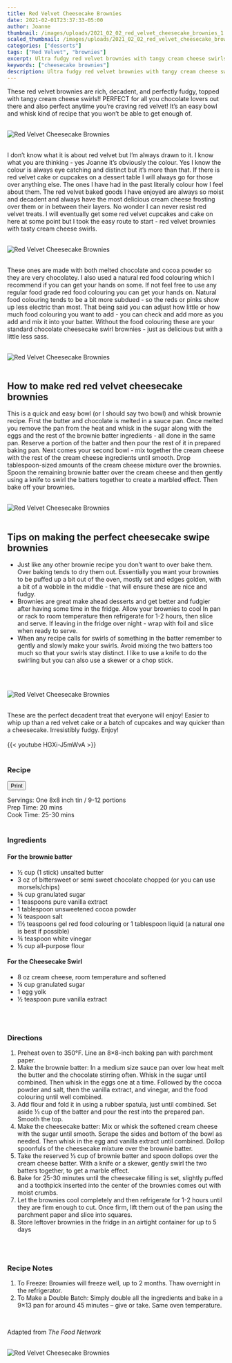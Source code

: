 ```yaml
---
title: Red Velvet Cheesecake Brownies
date: 2021-02-01T23:37:33-05:00
author: Joanne
thumbnail: /images/uploads/2021_02_02_red_velvet_cheesecake_brownies_1.jpg
scaled_thumbnail: /images/uploads/2021_02_02_red_velvet_cheesecake_brownies_0.jpg
categories: ["desserts"]
tags: ["Red Velvet", "brownies"]
excerpt: Ultra fudgy red velvet brownies with tangy cream cheese swirls 
keywords: ["cheesecake brownies"]
description: Ultra fudgy red velvet brownies with tangy cream cheese swirls 
---
```

<span class="blog-text">

These red velvet brownies are rich, decadent,  and perfectly fudgy, topped with tangy cream cheese swirls!! PERFECT for all you chocolate lovers out there and also perfect anytime you’re craving red velvet! It’s an easy bowl and whisk kind of recipe that you won’t be able to get enough of. 
</br>
</br>

![Red Velvet Cheesecake Brownies](/images/uploads/2021_02_02_red_velvet_cheesecake_brownies_2.jpg)
</br>
</br>

I don’t know what it is about red velvet but I’m always drawn to it. I know what you are thinking - yes Joanne it’s obviously the colour. Yes I know the colour is always eye catching and distinct but it’s more than that. If there is red velvet cake or cupcakes on a dessert table I will always go for those over anything else. The ones I have had in the past literally colour how I feel about them. The red velvet baked goods I have enjoyed are always so moist and decadent and always have the most delicious cream cheese frosting over them or in between their layers. No wonder I can never resist red velvet treats. I will eventually get some red velvet cupcakes and cake on here at some point but I took the easy route to start - red velvet brownies with tasty cream cheese swirls. 
</br>
</br>

![Red Velvet Cheesecake Brownies](/images/uploads/2021_02_02_red_velvet_cheesecake_brownies_3.jpg)
</br>
</br>

These ones are made with both melted chocolate and cocoa powder so they are very chocolatey. I also used a natural red food colouring which I recommend if you can get your hands on some.  If not feel free to use any regular food grade red food colouring you can get your hands on. Natural food colouring tends to be a bit more subdued - so the reds or pinks show up less electric than most. That being said you can adjust how little or how much food colouring you want to add - you can check and add more as you add and mix it into your batter. Without the food colouring these are your standard chocolate cheesecake swirl brownies - just as delicious but with a little less sass. 
</br>
</br>

![Red Velvet Cheesecake Brownies](/images/uploads/2021_02_02_red_velvet_cheesecake_brownies_4.jpg)
</br>
</br>

## How to make red red velvet cheesecake brownies
This is a quick and easy bowl (or I should say two bowl) and whisk brownie recipe. First the butter and chocolate is melted in a sauce pan. Once melted you remove the pan from the heat and whisk in the sugar along with the eggs and the rest of the brownie batter ingredients - all done in the same pan. Reserve a portion of the batter and then pour the rest of it in prepared baking pan. Next comes your second bowl - mix together the cream cheese with the rest of the cream cheese ingredients until smooth. Drop tablespoon-sized amounts of the cream cheese mixture over the brownies. Spoon the remaining brownie batter over the cream cheese and then gently using a knife to swirl the batters together to create a marbled effect. Then bake off your brownies.
</br>
</br>

![Red Velvet Cheesecake Brownies](/images/uploads/2021_02_02_red_velvet_cheesecake_brownies_5.jpg)
</br>
</br>

## Tips on making the perfect cheesecake swipe brownies
* Just like any other brownie recipe you don’t want to over bake them. Over baking tends to dry them out. Essentially you want your brownies to be puffed up a bit out of the oven, mostly set and edges golden, with a bit of a wobble in the middle - that will ensure these are nice and fudgy. 
* Brownies are great make ahead desserts and get better and fudgier after having some time in the fridge. Allow your brownies to cool In pan or rack to room temperature then refrigerate for 1-2 hours, then slice and serve. If leaving in the fridge over night - wrap with foil and slice when ready to serve. 
* When any recipe calls for swirls of something in the batter remember to gently and slowly make your swirls. Avoid mixing the two batters too much so that your swirls stay distinct. I like to use a knife to do the swirling but you can also use a skewer or a chop stick. 
</br>
</br>

![Red Velvet Cheesecake Brownies](/images/uploads/2021_02_02_red_velvet_cheesecake_brownies_6.jpg)
</br>
</br>

These are the perfect decadent treat that everyone will enjoy! Easier to whip up than a red velvet cake or a batch of cupcakes and way quicker than a cheesecake. Irresistibly fudgy. Enjoy! 
</br>
</br>
{{< youtube HGXi-J5mWvA >}}
</br>
</br>
</span>

### Recipe
<div print_button><form>
<input type="button" value="Print" class="btn__print" onClick="window.print()">
</form></div>

<div>Servings: <span itemprop="recipeYield">One 8x8 inch tin / 9-12 portions</div>
<div>Prep Time: <meta itemprop="prepTime" content="PT20M">20 mins</div>
<div>Cook Time: <meta itemprop="cookTime" content="PT30M">25-30 mins</div>
</br>

### Ingredients
#### For the brownie batter
* <span itemprop="recipeIngredient">&frac12; cup (1 stick) unsalted butter</span>
* <span itemprop="recipeIngredient">3 oz of bittersweet or semi sweet chocolate chopped (or you can use morsels/chips)</span>
* <span itemprop="recipeIngredient">&frac34; cup granulated sugar</span>
* <span itemprop="recipeIngredient">1 teaspoons pure vanilla extract</span>
* <span itemprop="recipeIngredient">1 tablespoon unsweetened cocoa powder</span>
* <span itemprop="recipeIngredient">&frac14; teaspoon salt</span>
* <span itemprop="recipeIngredient">1&frac12; teaspoons gel red food colouring or 1 tablespoon liquid (a natural one is best if possible) </span>
* <span itemprop="recipeIngredient">&frac34; teaspoon white vinegar</span>
* <span itemprop="recipeIngredient">&frac12; cup all-purpose flour </span>

#### For the Cheesecake Swirl
* <span itemprop="recipeIngredient">8 oz cream cheese, room temperature and softened</span>
* <span itemprop="recipeIngredient">&frac14; cup granulated sugar</span>
* <span itemprop="recipeIngredient">1 egg yolk</span>
* <span itemprop="recipeIngredient">&frac12; teaspoon pure vanilla extract</span>
</br>
</br>

### Directions
1. Preheat oven to 350°F. Line an 8×8-inch baking pan with parchment paper.
1. Make the brownie batter: In a medium size  sauce pan over low heat melt the butter and the chocolate stirring often. Whisk in the sugar until combined. Then whisk in the eggs one at a time.  Followed by the cocoa powder and salt, then the vanilla extract, and vinegar, and the food colouring until well combined. 
2. Add flour and fold it in using a rubber spatula, just until combined. Set aside &frac13; cup of the batter and pour the rest into the prepared pan. Smooth the top.
3. Make the cheesecake batter: Mix or whisk the softened cream cheese with the sugar until smooth. Scrape the sides and bottom of the bowl as needed. Then whisk in the egg and vanilla extract until combined. Dollop spoonfuls of the cheesecake mixture over the brownie batter.
4. Take the reserved &frac13; cup of brownie batter and spoon dollops over the cream cheese batter. With a knife or a skewer, gently swirl the two batters together, to get a marble effect.
5. Bake for 25-30 minutes until the cheesecake filling is set, slightly puffed and a toothpick inserted into the center of the brownies comes out with moist crumbs. 
6. Let the brownies cool completely and then refrigerate for 1-2 hours until they are firm enough to cut. Once firm, lift them out of the pan using the parchment paper and slice into squares. 
7. Store leftover brownies in the fridge in an airtight container for up to 5 days
</br>
</br>

### Recipe Notes 
1. To Freeze: Brownies will freeze well, up to 2 months. Thaw overnight in the refrigerator.
1. To Make a Double Batch: Simply double all the ingredients and bake in a 9×13 pan for around 45 minutes – give or take. Same oven temperature.
</br>

Adapted from _The Food Network_
</br>
</br>

![Red Velvet Cheesecake Brownies](/images/uploads/2021_02_02_red_velvet_cheesecake_brownies_7.jpg)